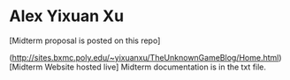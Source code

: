 # Alex Yixuan Xu
[Midterm proposal is posted on this repo]

(http://sites.bxmc.poly.edu/~yixuanxu/TheUnknownGameBlog/Home.html) [Midterm Website hosted live]
Midterm documentation is in the txt file.